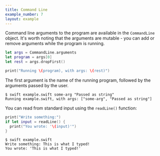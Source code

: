 ```yaml
---
title: Command Line
example_number: 7
layout: example
---
```


Command line arguments to the program are available in the `CommandLine` object. It's worth noting that the arguments are mutable - you can add or remove arguments while the program is running.

```swift
let args = CommandLine.arguments
let program = args[0]
let rest = args.dropFirst()

print("Running \(program), with args: \(rest)")
```

The first argument is the name of the running program, followed by the arguments passed by the user.

```shell
$ swift example.swift some-arg "Passed as string"
Running example.swift, with args: ["some-arg", "Passed as string"]
```

You can read from standard input using the `readLine()` function:

```swift
print("Write something:")
if let input = readLine() {
  print("You wrote: '\(input)'")
}
```

```shell
$ swift example.swift
Write something: This is what I typed!
You wrote: 'This is what I typed!'
```